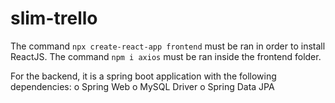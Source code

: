 # slim-trello

The command `npx create-react-app frontend` must be ran in order to install ReactJS.
The command `npm i axios` must be ran inside the frontend folder.

For the backend, it is a spring boot application with the following dependencies:
o Spring Web
o MySQL Driver
o Spring Data JPA